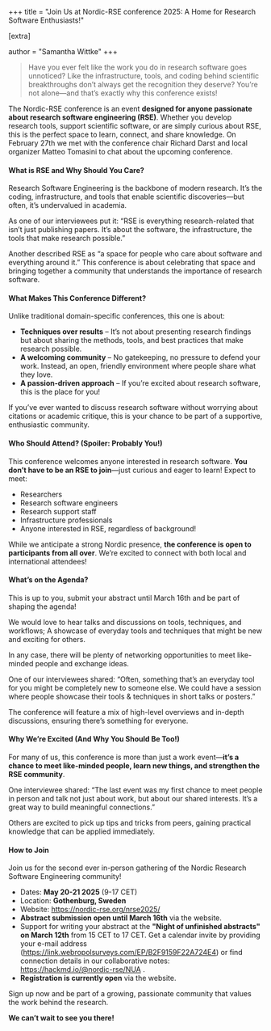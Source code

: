 +++
title = "Join Us at Nordic-RSE conference 2025: A Home for Research Software Enthusiasts!"

[extra]

author = "Samantha Wittke" 
+++


> Have you ever felt like the work you do in research software goes unnoticed? Like the infrastructure, tools, and coding behind scientific breakthroughs don’t always get the recognition they deserve? You’re not alone—and that’s exactly why this conference exists!

The Nordic-RSE conference is an event **designed for anyone passionate about research software engineering (RSE)**. Whether you develop research tools, support scientific software, or are simply curious about RSE, this is the perfect space to learn, connect, and share knowledge. On February 27th we met with the conference chair Richard Darst and local organizer Matteo Tomasini to chat about the upcoming conference.  

#### What is RSE and Why Should You Care?

Research Software Engineering is the backbone of modern research. It’s the coding, infrastructure, and tools that enable scientific discoveries—but often, it’s undervalued in academia.

As one of our interviewees put it: “RSE is everything research-related that isn’t just publishing papers. It’s about the software, the infrastructure, the tools that make research possible.”

Another described RSE as “a space for people who care about software and everything around it.” This conference is about celebrating that space and bringing together a community that understands the importance of research software.

#### What Makes This Conference Different?

Unlike traditional domain-specific conferences, this one is about:

- **Techniques over results** – It’s not about presenting research findings but about sharing the methods, tools, and best practices that make research possible.
- **A welcoming community** – No gatekeeping, no pressure to defend your work. Instead, an open, friendly environment where people share what they love.
- **A passion-driven approach** – If you’re excited about research software, this is the place for you!

If you’ve ever wanted to discuss research software without worrying about citations or academic critique, this is your chance to be part of a supportive, enthusiastic community.

#### Who Should Attend? (Spoiler: Probably You!)

This conference welcomes anyone interested in research software. **You don’t have to be an RSE to join**—just curious and eager to learn! Expect to meet:

- Researchers
- Research software engineers
- Research support staff
- Infrastructure professionals
- Anyone interested in RSE, regardless of background!

While we anticipate a strong Nordic presence, **the conference is open to participants from all over**. We’re excited to connect with both local and international attendees!

#### What’s on the Agenda?

This is up to you, submit your abstract until March 16th and be part of shaping the agenda!

We would love to hear talks and discussions on tools, techniques, and workflows; A showcase of everyday tools and techniques that might be new and exciting for others.

In any case, there will be plenty of networking opportunities to meet like-minded people and exchange ideas.

One of our interviewees shared: “Often, something that’s an everyday tool for you might be completely new to someone else. We could have a session where people showcase their tools & techniques in short talks or posters.”

The conference will feature a mix of high-level overviews and in-depth discussions, ensuring there’s something for everyone.

#### Why We’re Excited (And Why You Should Be Too!)

For many of us, this conference is more than just a work event—**it’s a chance to meet like-minded people, learn new things, and strengthen the RSE community**.

One interviewee shared: “The last event was my first chance to meet people in person and talk not just about work, but about our shared interests. It’s a great way to build meaningful connections.”

Others are excited to pick up tips and tricks from peers, gaining practical knowledge that can be applied immediately.

#### How to Join

Join us for the second ever in-person gathering of the Nordic Research Software Engineering community!

- Dates: **May 20-21 2025** (9-17 CET)
- Location: **Gothenburg, Sweden**
- Website: https://nordic-rse.org/nrse2025/
- **Abstract submission open until March 16th** via the website.
- Support for writing your abstract at the **"Night of unfinished abstracts" on March 12th** from 15 CET to 17 CET. Get a calendar invite by providing your e-mail address (https://link.webropolsurveys.com/EP/B2F9159F22A724E4) or find connection details in our collaborative notes: https://hackmd.io/@nordic-rse/NUA .
- **Registration is currently open** via the website. 

Sign up now and be part of a growing, passionate community that values the work behind the research. 

**We can’t wait to see you there!**
